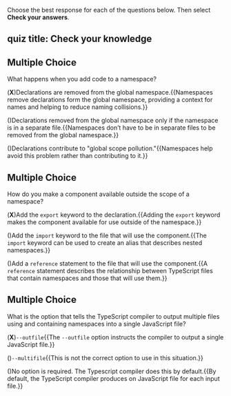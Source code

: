 
Choose the best response for each of the questions below. Then select **Check your answers**.
## quiz title: Check your knowledge

## Multiple Choice

What happens when you add code to a namespace?

(**X**)Declarations are removed from the global namespace.{{Namespaces remove declarations form the global namespace, providing a context for names and helping to reduce naming collisions.}}

()Declarations removed from the global namespace only if the namespace is in a separate file.{{Namespaces don’t have to be in separate files to be removed from the global namespace.}}

()Declarations contribute to "global scope pollution."{{Namespaces help avoid this problem rather than contributing to it.}}

## Multiple Choice

How do you make a component available outside the scope of a namespace?

(**X**)Add the `export` keyword to the declaration.{{Adding the `export` keyword makes the component available for use outside of the namespace.}}

()Add the `import` keyword to the file that will use the component.{{The `import` keyword can be used to create an alias that describes nested namespaces.}}

()Add a `reference` statement to the file that will use the component.{{A `reference` statement describes the relationship between TypeScript files that contain namespaces and those that will use them.}}

## Multiple Choice

What is the option that tells the TypeScript compiler to output multiple files using and containing namespaces into a single JavaScript file?

(**X**)`--outfile`{{The `--outfile` option instructs the compiler to output a single JavaScript file.}}

()`--multifile`{{This is not the correct option to use in this situation.}}

()No option is required. The Typescript compiler does this by default.{{By default, the TypeScript compiler produces on JavaScript file for each input file.}}
